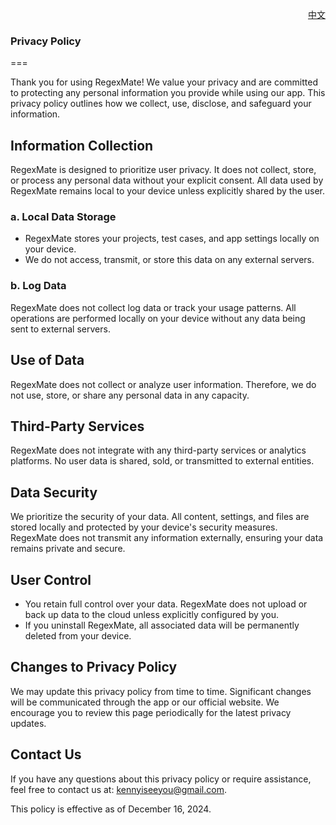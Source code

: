 <p align="right">
  <a href="./privacy-policy.zh.md">中文</a>
</p>
<!--rehype:style=float: right; bottom: -36px; position: relative;-->

### Privacy Policy  
===  

Thank you for using RegexMate! We value your privacy and are committed to protecting any personal information you provide while using our app. This privacy policy outlines how we collect, use, disclose, and safeguard your information.  

## Information Collection  

RegexMate is designed to prioritize user privacy. It does not collect, store, or process any personal data without your explicit consent. All data used by RegexMate remains local to your device unless explicitly shared by the user.  

### a. **Local Data Storage**  

- RegexMate stores your projects, test cases, and app settings locally on your device.  
- We do not access, transmit, or store this data on any external servers.  

### b. **Log Data**  

RegexMate does not collect log data or track your usage patterns. All operations are performed locally on your device without any data being sent to external servers.  

## Use of Data  

RegexMate does not collect or analyze user information. Therefore, we do not use, store, or share any personal data in any capacity.  

## Third-Party Services  

RegexMate does not integrate with any third-party services or analytics platforms. No user data is shared, sold, or transmitted to external entities.  

## Data Security  

We prioritize the security of your data. All content, settings, and files are stored locally and protected by your device's security measures. RegexMate does not transmit any information externally, ensuring your data remains private and secure.  

## User Control  

- You retain full control over your data. RegexMate does not upload or back up data to the cloud unless explicitly configured by you.  
- If you uninstall RegexMate, all associated data will be permanently deleted from your device.  

## Changes to Privacy Policy  

We may update this privacy policy from time to time. Significant changes will be communicated through the app or our official website. We encourage you to review this page periodically for the latest privacy updates.  

## Contact Us  

If you have any questions about this privacy policy or require assistance, feel free to contact us at: [kennyiseeyou@gmail.com](mailto:kennyiseeyou@gmail.com).  

This policy is effective as of December 16, 2024.